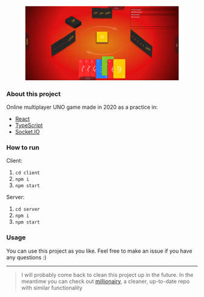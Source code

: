 <div align='center'>
    <img src='./README.png' width=80%/>
</div>

### About this project

Online multiplayer UNO game made in 2020 as a practice in:

- [React](https://reactjs.org/)
- [TypeScript](https://www.typescriptlang.org/)
- [Socket.IO](https://socket.io/)

### How to run

Client:

1. `cd client`
2. `npm i`
3. `npm start`

Server:

1. `cd server`
2. `npm i`
3. `npm start`

### Usage

You can use this project as you like. Feel free to make an issue if you have any questions :)

<hr>

> I will probably come back to clean this project up in the future. In the meantime you can check out [millionairy](https://github.com/eals01/millionairy), a cleaner, up-to-date repo with similar functionality
